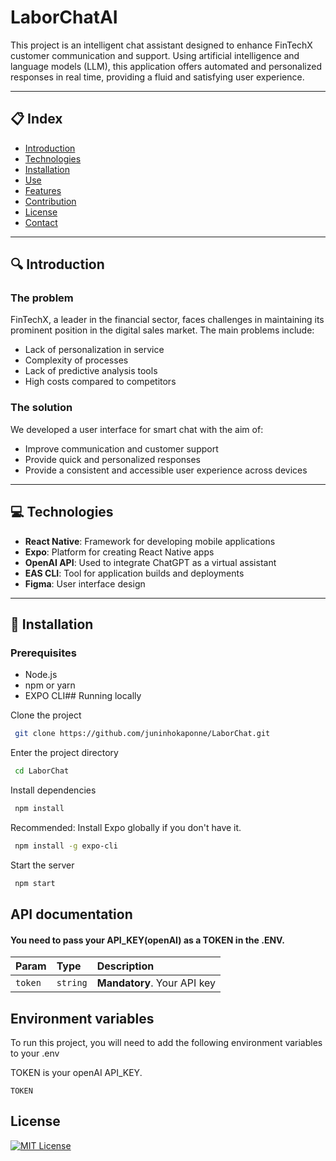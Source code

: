 
# LaborChatAI

This project is an intelligent chat assistant designed to enhance FinTechX customer communication and support. Using artificial intelligence and language models (LLM), this application offers automated and personalized responses in real time, providing a fluid and satisfying user experience.

---

## 📋 Index

- [Introduction](#introduction)
- [Technologies](#technologies)
- [Installation](#installation)
- [Use](#use)
- [Features](#features)
- [Contribution](#contribution)
- [License](#license)
- [Contact](#contact)

---

## 🔍 Introduction

### The problem

FinTechX, a leader in the financial sector, faces challenges in maintaining its prominent position in the digital sales market. The main problems include:

- Lack of personalization in service
- Complexity of processes
- Lack of predictive analysis tools
- High costs compared to competitors

### The solution

We developed a user interface for smart chat with the aim of:

- Improve communication and customer support
- Provide quick and personalized responses
- Provide a consistent and accessible user experience across devices

---

## 💻 Technologies

- **React Native**: Framework for developing mobile applications
- **Expo**: Platform for creating React Native apps
- **OpenAI API**: Used to integrate ChatGPT as a virtual assistant
- **EAS CLI**: Tool for application builds and deployments
- **Figma**: User interface design

---

## 🚀 Installation

### Prerequisites

- Node.js
- npm or yarn
- EXPO CLI## Running locally

Clone the project

```bash
 git clone https://github.com/juninhokaponne/LaborChat.git
```

Enter the project directory

```bash
 cd LaborChat
```

Install dependencies

```bash
 npm install
```

Recommended: Install Expo globally if you don't have it.

```bash
 npm install -g expo-cli
```

Start the server

```bash
 npm start
```
## API documentation

#### You need to pass your API_KEY(openAI) as a TOKEN in the .ENV.


| Param   | Type       | Description                           |
| :---------- | :--------- | :---------------------------------- |
| `token` | `string` | **Mandatory**. Your API key |

## Environment variables

To run this project, you will need to add the following environment variables to your .env

TOKEN is your openAI API_KEY.

`TOKEN`

## License

[![MIT License](https://img.shields.io/badge/License-MIT-green.svg)](https://choosealicense.com/licenses/mit/)

